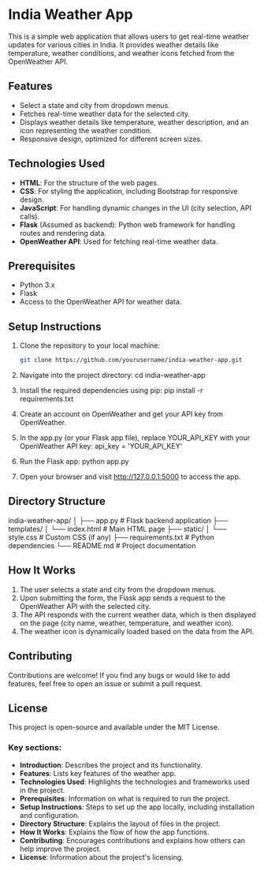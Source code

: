 # India Weather App

This is a simple web application that allows users to get real-time weather updates for various cities in India. It provides weather details like temperature, weather conditions, and weather icons fetched from the OpenWeather API.

## Features

- Select a state and city from dropdown menus.
- Fetches real-time weather data for the selected city.
- Displays weather details like temperature, weather description, and an icon representing the weather condition.
- Responsive design, optimized for different screen sizes.

## Technologies Used

- **HTML**: For the structure of the web pages.
- **CSS**: For styling the application, including Bootstrap for responsive design.
- **JavaScript**: For handling dynamic changes in the UI (city selection, API calls).
- **Flask** (Assumed as backend): Python web framework for handling routes and rendering data.
- **OpenWeather API**: Used for fetching real-time weather data.

## Prerequisites

- Python 3.x
- Flask
- Access to the OpenWeather API for weather data.

## Setup Instructions

1. Clone the repository to your local machine:

   ```bash
   git clone https://github.com/yourusername/india-weather-app.git
2. Navigate into the project directory:
   cd india-weather-app
3. Install the required dependencies using pip:
   pip install -r requirements.txt
4. Create an account on OpenWeather and get your API key from OpenWeather.
5. In the app.py (or your Flask app file), replace YOUR_API_KEY with your OpenWeather API key:
   api_key = 'YOUR_API_KEY'
6. Run the Flask app:
   python app.py
7. Open your browser and visit http://127.0.0.1:5000 to access the app.

## Directory Structure

india-weather-app/
│
├── app.py                # Flask backend application
├── templates/
│   └── index.html        # Main HTML page
├── static/
│   └── style.css         # Custom CSS (if any)
├── requirements.txt      # Python dependencies
└── README.md             # Project documentation

## How It Works
1. The user selects a state and city from the dropdown menus.
2. Upon submitting the form, the Flask app sends a request to the OpenWeather API with the selected city.
3. The API responds with the current weather data, which is then displayed on the page (city name, weather, temperature, and weather icon).
4. The weather icon is dynamically loaded based on the data from the API.

## Contributing
Contributions are welcome! If you find any bugs or would like to add features, feel free to open an issue or submit a pull request.

## License
This project is open-source and available under the MIT License.

### Key sections:

- **Introduction**: Describes the project and its functionality.
- **Features**: Lists key features of the weather app.
- **Technologies Used**: Highlights the technologies and frameworks used in the project.
- **Prerequisites**: Information on what is required to run the project.
- **Setup Instructions**: Steps to set up the app locally, including installation and configuration.
- **Directory Structure**: Explains the layout of files in the project.
- **How It Works**: Explains the flow of how the app functions.
- **Contributing**: Encourages contributions and explains how others can help improve the project.
- **License**: Information about the project's licensing.
